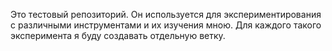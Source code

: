 Это тестовый репозиторий. Он используется для экспериментирования с различными инструментами и их изучения мною. Для каждого такого эксперимента я буду создавать отдельную ветку.
